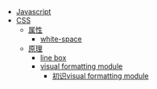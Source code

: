 * [Javascript](/js/index.md)
* [CSS](/css/index.md)
    * [属性]()
        * [white-space](/css/properties/white-space.md)
    * [原理]()
        * [line box](/css/concept/line-box.md)
        * [visual formatting module]()
            * [初识visual formatting module](/css/concept/visual-formartting-module-introduction.md)